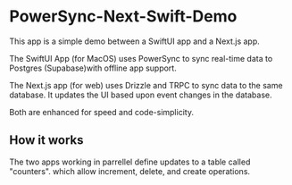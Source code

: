 # PowerSync-Next-Swift-Demo

This app is a simple demo between a SwiftUI app and a Next.js app.

The SwiftUI App (for MacOS) uses PowerSync to sync real-time data to Postgres (Supabase)with offline app support.

The Next.js app (for web) uses Drizzle and TRPC to sync data to the same database. It updates the UI based upon event changes in the database.

Both are enhanced for speed and code-simplicity.

## How it works

The two apps working in parrellel define updates to a table called "counters". which allow increment, delete, and create operations.

